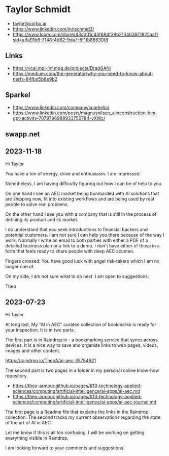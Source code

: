 # Taylor Schmidt

* taylor@corbu.ai
* https://www.linkedin.com/in/tschmid3/
* https://www.loom.com/share/43dd01c43f684f38b213463971825aaf?sid=affa91b6-7148-4d82-9da7-5f1fb88630f8

## Links

* https://vcai.mpi-inf.mpg.de/projects/DragGAN/
* https://medium.com/the-generator/why-you-need-to-know-about-nerfs-84fbd5b8e9b2


## Sparkel

* https://www.linkedin.com/company/sparkelio/
* https://www.linkedin.com/posts/magnusnilsen_aiinconstruction-bim-gpt-activity-7079796988933750784-yXWc/

## swapp.net

## 2023-11-18

Hi Taylor

You have a ton of energy, drive and enthusiasm. I am impressed.

Nonetheless, I am having difficulty figuring out how I can be of help to you.

On one hand I see an AEC market being bombarded with AI solutions that are shipping now, fit into existing workflows and are being used by real people to solve real problems.

On the other hand I see you with a company that is still in the process of defining its product and its market.

I do understand that you seek introductions to financial backers and potential customers. I am not sure I can help you there because of the way I work. Normally I write an email to both parties with either a PDF of a detailed business plan or a link to a demo. I don't have either of those in a form that
feels ready to share people with deep AEC acumen.

Fingers crossed: You have good luck with angel risk-takers which I am no longer one of.

On my side, I am not sure what to do next. I am open to suggestions.

Theo




## 2023-07-23

Hi Taylor

At long last, My "AI in AEC" curated collection of bookmarks is ready for your inspection. It is in two parts:

The first part is in Raindrop.io - a bookmarking service that syncs across devices. It is a nice way to save and organize links to web pages, videos, images and other content.

https://raindrop.io/TheoA/ai-aec-35784921

The second part is two pages in a folder in my personal online know-how repository.

* https://theo-armour.github.io/pages/#13-technology-applied-sciences/computing/artificial-intelligence/ai-apps/ai-aec.md
* https://theo-armour.github.io/pages/#13-technology-applied-sciences/computing/artificial-intelligence/ai-apps/ai-aec-journal.md

The first page is a Readme file that explains the links in the Raindrop collection. The second tracks my current observations regarding the state of the art of AI in AEC.

Let me know if this is all too confusing. I will be working on getting everything visible in Raindrop.

I am looking forward to your comments and suggestions.



